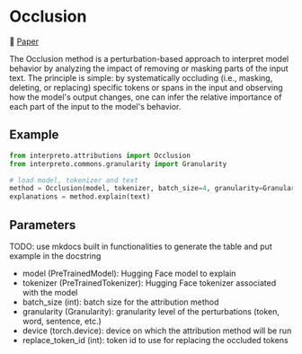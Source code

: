 # Occlusion

📰 [Paper](https://link.springer.com/chapter/10.1007/978-3-319-10590-1_53)

The Occlusion method is a perturbation-based approach to interpret model behavior by analyzing the impact of removing or masking parts of the input text.
The principle is simple: by systematically occluding (i.e., masking, deleting, or replacing) specific tokens or spans in the input and observing how the model's output changes, one can infer the relative importance of each part of the input to the model's behavior.

## Example

```python
from interpreto.attributions import Occlusion
from interpreto.commons.granularity import Granularity

# load model, tokenizer and text
method = Occlusion(model, tokenizer, batch_size=4, granularity=Granularity.WORD)
explanations = method.explain(text)
```

## Parameters

TODO: use mkdocs built in functionalities to generate the table and put example in the docstring

- model (PreTrainedModel): Hugging Face model to explain
- tokenizer (PreTrainedTokenizer): Hugging Face tokenizer associated with the model
- batch_size (int): batch size for the attribution method
- granularity (Granularity): granularity level of the perturbations (token, word, sentence, etc.)
- device (torch.device): device on which the attribution method will be run
- replace_token_id (int): token id to use for replacing the occluded tokens
